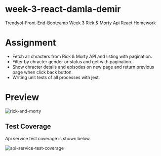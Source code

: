 # week-3-react-damla-demir
Trendyol-Front-End-Bootcamp Week 3 Rick &amp; Morty Api React Homework

# Assignment
* Fetch all chracters from Rick & Morty API and listing with pagination.
* Filter by chracter gender or status and get with pagination.
* Show chracter details and episodes on new page and return previous page when click back button.
* Writing unit tests of all processes with jest.

# Preview
![rick-and-morty](https://github.com/Trendyol-Front-End-Bootcamp/week-3-react-damla-demir/blob/main/rick-and-morty-api/src/assets/images/rick-and-morty.gif)

## Test Coverage
Api service test coverage is shown below.

![api-service-test-coverage](https://github.com/Trendyol-Front-End-Bootcamp/week-3-react-damla-demir/blob/main/rick-and-morty-api/src/assets/images/screenshots/test-coverage.JPG)
